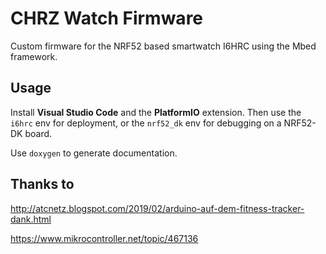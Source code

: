 # CHRZ Watch Firmware

Custom firmware for the NRF52 based smartwatch I6HRC using the Mbed framework.

## Usage

Install **Visual Studio Code** and the **PlatformIO** extension. Then use the `i6hrc` env for deployment, or the `nrf52_dk` env for debugging on a NRF52-DK board.

Use `doxygen` to generate documentation.

## Thanks to

http://atcnetz.blogspot.com/2019/02/arduino-auf-dem-fitness-tracker-dank.html

https://www.mikrocontroller.net/topic/467136